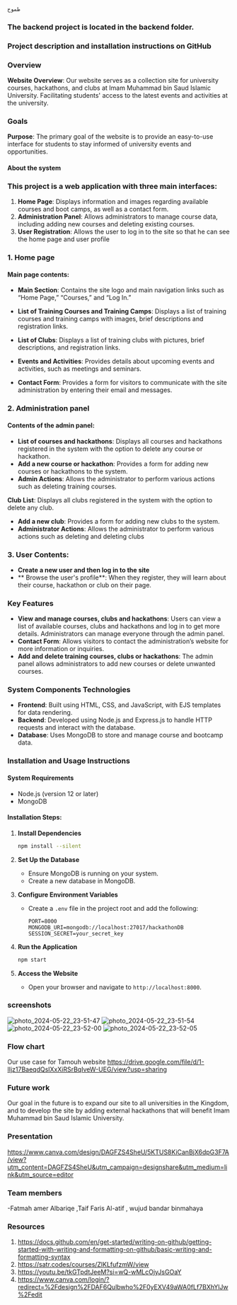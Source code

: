 
                                                                                                                
                                                                                                            طموح 
### The backend project is located in the backend folder.
### Project description and installation instructions on GitHub

### Overview 
**Website Overview**: Our website serves as a collection site for university courses, hackathons, and clubs at Imam Muhammad bin Saud Islamic University.
Facilitating students' access to the latest events and activities at the university.

### Goals 
**Purpose**: The primary goal of the website is to provide an easy-to-use interface for students to stay informed of university events and opportunities.

#### About the system

### This project is a web application with three main interfaces:
1. **Home Page**: Displays information and images regarding available courses and boot camps, as well as a contact form.
2. **Administration Panel**: Allows administrators to manage course data, including adding new courses and deleting existing courses.
3. **User Registration**: Allows the user to log in to the site so that he can see the home page and user profile

### 1. Home page

#### Main page contents:
- **Main Section**: Contains the site logo and main navigation links such as “Home Page,” “Courses,” and “Log In.”
- **List of Training Courses and Training Camps**: Displays a list of training courses and training camps with images, brief descriptions and registration links.

- **List of Clubs**: Displays a list of training clubs with pictures, brief descriptions, and registration links.

- **Events and Activities**: Provides details about upcoming events and activities, such as meetings and seminars.
- **Contact Form**: Provides a form for visitors to communicate with the site administration by entering their email and messages.


### 2. Administration panel

#### Contents of the admin panel:
- **List of courses and hackathons**: Displays all courses and hackathons registered in the system with the option to delete any course or hackathon.
- **Add a new course or hackathon**: Provides a form for adding new courses or hackathons to the system.
- **Admin Actions**: Allows the administrator to perform various actions such as deleting training courses.

 **Club List**: Displays all clubs registered in the system with the option to delete any club.
- **Add a new club**: Provides a form for adding new clubs to the system.
- **Administrator Actions**: Allows the administrator to perform various actions such as deleting and deleting clubs

### 3. User Contents:
- **Create a new user and then log in to the site**
- ** Browse the user's profile**: When they register, they will learn about their course, hackathon or club on their page.

### Key Features
- **View and manage courses, clubs and hackathons**: Users can view a list of available courses, clubs and hackathons and log in to get more details. Administrators can manage everyone through the admin panel.
- **Contact Form**: Allows visitors to contact the administration’s website for more information or inquiries.
- **Add and delete training courses, clubs or hackathons**: The admin panel allows administrators to add new courses or delete unwanted courses.

### System Components Technologies
- **Frontend**: Built using HTML, CSS, and JavaScript, with EJS templates for data rendering.
- **Backend**: Developed using Node.js and Express.js to handle HTTP requests and interact with the database.
- **Database**: Uses MongoDB to store and manage course and bootcamp data.

### Installation and Usage Instructions

#### System Requirements
- Node.js (version 12 or later)
- MongoDB

#### Installation Steps:


1. **Install Dependencies**
   ```sh
   npm install --silent	
   ```

2. **Set Up the Database**
   - Ensure MongoDB is running on your system.
   - Create a new database in MongoDB.

3. **Configure Environment Variables**
   - Create a `.env` file in the project root and add the following:
     ```
     PORT=8000
     MONGODB_URI=mongodb://localhost:27017/hackathonDB
     SESSION_SECRET=your_secret_key
     ```

3. **Run the Application**
   ```sh
   npm start
   ```

4. **Access the Website**
   - Open your browser and navigate to `http://localhost:8000`.


 
 ### screenshots  
 
![photo_2024-05-22_23-51-47](https://github.com/IdilMohamed/cs346-project/assets/124617575/6a8a534a-bb52-4716-9b58-1172aa5e9bcc)
![photo_2024-05-22_23-51-54](https://github.com/IdilMohamed/cs346-project/assets/124617575/51049729-d1a3-415f-8c23-4f1a076921bf)
![photo_2024-05-22_23-52-00](https://github.com/IdilMohamed/cs346-project/assets/124617575/c1ea52a9-ab1e-45b7-9ad8-72ce379fa5a6)
![photo_2024-05-22_23-52-05](https://github.com/IdilMohamed/cs346-project/assets/124617575/2dd44172-5ca1-4f93-b4bc-97c01494ad0c)


### Flow chart 
Our use case for Tamouh website 
https://drive.google.com/file/d/1-lIjz17BaeqdQsIXxXiRSrBqIveW-UEG/view?usp=sharing



### Future work
Our goal in the future is to expand our site to all universities in the Kingdom,
and to develop the site by adding external hackathons that will benefit Imam Muhammad bin Saud Islamic University.


### Presentation 
https://www.canva.com/design/DAGFZS4SheU/5KTUS8KiCanBjX6dpG3F7A/view?utm_content=DAGFZS4SheU&utm_campaign=designshare&utm_medium=link&utm_source=editor
### Team members
-Fatmah amer Albariqe ,Taif Faris Al-atif , wujud bandar binmahaya
  

### Resources
1. https://docs.github.com/en/get-started/writing-on-github/getting-started-with-writing-and-formatting-on-github/basic-writing-and-formatting-syntax 
2. https://satr.codes/courses/ZlKLfufzmW/view
3. https://youtu.be/tkGTpdtJeeM?si=wQ-wMLcOjyJsGOaY
4.  https://www.canva.com/login/?redirect=%2Fdesign%2FDAF6Qulbwho%2F0yEXV49aWA0fLf7BXhYlJw%2Fedit


